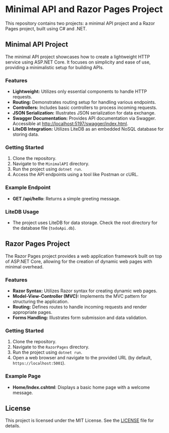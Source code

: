 # Minimal API and Razor Pages Project

This repository contains two projects: a minimal API project and a Razor Pages project, built using C# and .NET.

## Minimal API Project

The minimal API project showcases how to create a lightweight HTTP service using ASP.NET Core. It focuses on simplicity and ease of use, providing a minimalistic setup for building APIs.

### Features
- **Lightweight:** Utilizes only essential components to handle HTTP requests.
- **Routing:** Demonstrates routing setup for handling various endpoints.
- **Controllers:** Includes basic controllers to process incoming requests.
- **JSON Serialization:** Illustrates JSON serialization for data exchange.
- **Swagger Documentation:** Provides API documentation via Swagger. Accessible at [http://localhost:5197/swagger/index.html](http://localhost:5197/swagger/index.html).
- **LiteDB Integration:** Utilizes LiteDB as an embedded NoSQL database for storing data.

### Getting Started
1. Clone the repository.
2. Navigate to the `MinimalAPI` directory.
3. Run the project using `dotnet run`.
4. Access the API endpoints using a tool like Postman or cURL.

### Example Endpoint
- **GET /api/hello**: Returns a simple greeting message.

### LiteDB Usage
- The project uses LiteDB for data storage. Check the root directory for the database file (`todoApi.db`).

## Razor Pages Project

The Razor Pages project provides a web application framework built on top of ASP.NET Core, allowing for the creation of dynamic web pages with minimal overhead.

### Features
- **Razor Syntax:** Utilizes Razor syntax for creating dynamic web pages.
- **Model-View-Controller (MVC):** Implements the MVC pattern for structuring the application.
- **Routing:** Defines routes to handle incoming requests and render appropriate pages.
- **Forms Handling:** Illustrates form submission and data validation.

### Getting Started
1. Clone the repository.
2. Navigate to the `RazorPages` directory.
3. Run the project using `dotnet run`.
4. Open a web browser and navigate to the provided URL (by default, `https://localhost:5001`).

### Example Page
- **Home/Index.cshtml**: Displays a basic home page with a welcome message.

## License
This project is licensed under the MIT License. See the [LICENSE](LICENSE) file for details.
